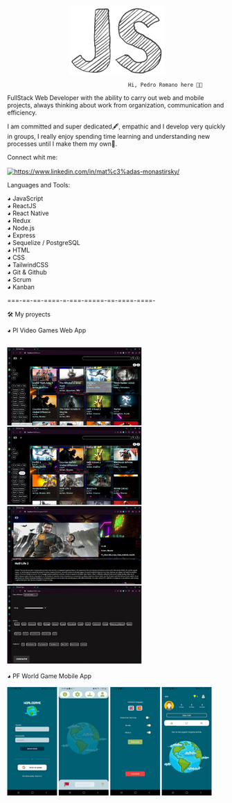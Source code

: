 
<p align ="center">&nbsp;<img   align ="center"  height="160" width = 220px  src="./assets/monophy.gif" alt="matimonas" /></p>

                                           Hi, Pedro Romano here 👋🙇 



  FullStack Web Developer with the ability to carry out web and mobile projects, always thinking about work from organization, communication and efficiency.


  I am committed and super dedicated🖋️, empathic
and I develop very quickly in groups, I really enjoy spending time learning and understanding new processes until I make them my own🤺.


Connect whit me:

<a href="https://www.linkedin.com/in/pedroromano-fullstack/" target="blank"><img align="center" src="https://raw.githubusercontent.com/rahuldkjain/github-profile-readme-generator/master/src/images/icons/Social/linked-in-alt.svg" alt="https://www.linkedin.com/in/mat%c3%adas-monastirsky/" height="30" width="40" /></a>
</p>



Languages and Tools:

◕ JavaScript                                                                                                                                              
◕ ReactJS                                                                                                     
◕ React Native                                                                                                                
◕ Redux                                                                                                         
◕ Node.js                                                                                             
◕ Express                                                                                                                   
◕ Sequelize / PostgreSQL                                                                                                                              
◕ HTML                                                                                      
◕ CSS                                                                                                                                   
◕ TailwindCSS                                                                                                                   
◕ Git & Github                                                                                                      
◕ Scrum                                                                                                     
◕ Kanban


===-==-==-====-=-===-=====-==-====-====-

🛠️ My proyects

◕ PI Video Games Web App

<br>
 <div display = "flex">
  <img src="./assets/1.png" alt="1" height="180" width="310"/>
  <img src="./assets/2.png" alt="2" height="180" width="310"/>
  <img src="./assets/3.png" alt="3" height="180" width="310"/>
  <img src="./assets/4.png" alt="4" height="180" width="310"/>
</div>

<br>
◕ PF World Game Mobile App

<br>

<br>
 <div>
  <img src="./assets/5.jpeg" alt="5" height="250" width="115"/>
  <img src="./assets/6.jpeg" alt="6" height="250" width="115"/>
  <img src="./assets/7.jpeg" alt="7" height="250" width="115"/>
  <img src="./assets/8.jpeg" alt="8" height="250" width="115"/>
</div>
